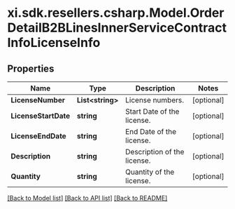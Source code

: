 # xi.sdk.resellers.csharp.Model.OrderDetailB2BLinesInnerServiceContractInfoLicenseInfo

## Properties

Name | Type | Description | Notes
------------ | ------------- | ------------- | -------------
**LicenseNumber** | **List&lt;string&gt;** | License numbers. | [optional] 
**LicenseStartDate** | **string** | Start Date of the license. | [optional] 
**LicenseEndDate** | **string** | End Date of the license. | [optional] 
**Description** | **string** | Description of the license. | [optional] 
**Quantity** | **string** | Quantity of the license. | [optional] 

[[Back to Model list]](../README.md#documentation-for-models) [[Back to API list]](../README.md#documentation-for-api-endpoints) [[Back to README]](../README.md)

